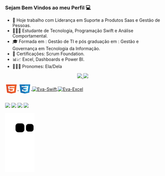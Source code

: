 ###  Sejam Bem Vindos ao meu Perfil 💻 

- 💼 Hoje trabalho com Liderança em Suporte a Produtos Saas e Gestão de Pessoas.
- 👩🏽‍🎓 Estudante de Tecnologia, Programação Swift e Análise Comportamental.
- 🎓 Formada em : Gestão de TI e pós graduação em : Gestão e Governança em Tecnologia da Informação.
- 🎫 Certificações: Scrum Foundation.
- 📊📈 Excel, Dashboards e Power BI.
- 💁🏽‍♀️ Pronomes: Ela/Dela

<div align="center">
  <a href="https://github.com/evaneidemendes">
  <img height="140em" src="https://github-readme-stats.vercel.app/api?username=evaneidemendes&show_icons=true&theme=dracula&include_all_commits=true&count_private=true"/>
  <img height="140em" src="https://github-readme-stats.vercel.app/api/top-langs/?username=evaneidemendes&layout=compact&langs_count=7&theme=dracula"/>
</div>
<div style="display: inline_block"><br>
 
  <img align="center" alt="Eva-HTML" height="30" width="40" src="https://raw.githubusercontent.com/devicons/devicon/master/icons/html5/html5-original.svg">
  <img align="center" alt="Eva-CSS" height="30" width="40" src="https://raw.githubusercontent.com/devicons/devicon/master/icons/css3/css3-original.svg">
  <img align="center" alt="Eva-Swift" height="30" width="40" src="https://cdn.jsdelivr.net/gh/devicons/devicon/icons/swift/swift-original.svg">
  <img align="center" alt="Eva-Excel" height="30" width="40" src="https://img.icons8.com/office/100/000000/xls.png"/>
  </div>
  
  ##
 
<div> 
  <a href="https://www.youtube.com/channel/EvaneideMendes" target="_blank"><img src="https://img.shields.io/badge/YouTube-FF0000?style=for-the-badge&logo=youtube&logoColor=white" target="_blank"></a>
  <a href="https://instagram.com/evasm_" target="_blank"><img src="https://img.shields.io/badge/-Instagram-%23E4405F?style=for-the-badge&logo=instagram&logoColor=white" target="_blank"></a>
  <a href = "mailto:esm.mendes@gmail.com"><img src="https://img.shields.io/badge/-Gmail-%23333?style=for-the-badge&logo=gmail&logoColor=white" target="_blank"></a>
  <a href="https://www.linkedin.com/in/evaneidemendes" target="_blank"><img src="https://img.shields.io/badge/-LinkedIn-%230077B5?style=for-the-badge&logo=linkedin&logoColor=white" target="_blank"></a> 
  </div>
 
  ![Snake animation](https://github.com/rafaballerini/rafaballerini/blob/output/github-contribution-grid-snake.svg)
 
</div>
